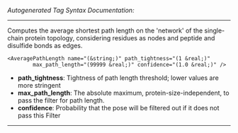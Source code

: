 _Autogenerated Tag Syntax Documentation:_

---
Computes the average shortest path length on the 'network' of the single-chain protein topology, considering residues as nodes and peptide and disulfide bonds as edges.

```
<AveragePathLength name="(&string;)" path_tightness="(1 &real;)"
        max_path_length="(99999 &real;)" confidence="(1.0 &real;)" />
```

-   **path_tightness**: Tightness of path length threshold; lower values are more stringent
-   **max_path_length**: The absolute maximum, protein-size-independent, to pass the filter for path length.
-   **confidence**: Probability that the pose will be filtered out if it does not pass this Filter

---
